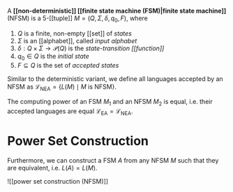 
A **[[non-deterministic]] [[finite state machine (FSM)|finite state machine]]** (NFSM) is a 5-[[tuple]] $M = (Q, \Sigma, \delta, q_{0}, F)$, where

1. $Q$ is a finite, non-empty [[set]] of *states*
2. $\Sigma$ is an [[alphabet]], called *input alphabet*
3. $\delta:Q \times\Sigma \to \mathcal{P}(Q)$ is the *state-transition [[function]]*
4. $q_{0}\in Q$ is the *initial state*
5. $F\subseteq Q$ is the set of *accepted states*

Similar to the deterministic variant, we define all languages accepted by an NFSM as $\mathcal{L}_{\mathrm{NEA}} = \{ L(M) \mid M \text{ is NFSM} \}$.

The computing power of an FSM $M_{1}$ and an NFSM $M_{2}$ is equal, i.e. their accepted languages are equal $\mathcal{L}_{\mathrm{EA}} = \mathcal{L}_{\mathrm{NEA}}$.


# Power Set Construction

Furthermore, we can construct a FSM $A$ from any NFSM $M$ such that they are equivalent, i.e. $L(A) = L(M)$.

![[power set construction (NFSM)]]
